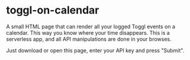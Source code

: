 # toggl-on-calendar
A small HTML page that can render all your logged Toggl events on a calendar. This way you know where your time disappears.
This is a serverless app, and all API manipulations are done in your browses.

Just download or open this page, enter your API key and press "Submit".
